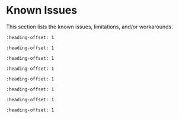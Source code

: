 # Known Issues

This section lists the known issues, limitations, and/or workarounds.

```{include} ../../../../release/known_issues/flash_cm7_after_flash_cm33_bootable_will_break_the_debug.md
:heading-offset: 1
```
```{include} ../../../../release/known_issues/known_issue_segger_version.md
:heading-offset: 1
```

```{include} ../../../../release/known_issues/aws_complaint.md
:heading-offset: 1
```

```{include} ../../../../release/known_issues/missing_fsl_cache_when_create_new_project_with_board_or_kit.md
:heading-offset: 1
```

```{include} ../../../../release/known_issues/debugging_problems.md
:heading-offset: 1
```

```{include} ../../../../release/known_issues/other_issues.md
:heading-offset: 1
```

```{include} ../../../../release/known_issues/security_ele_requires_ping_every_24_hours.md
:heading-offset: 1
```

```{include} ../../../../release/known_issues/cm33_npw_project_in_mcuxpresso_doesnot_support_por_run_by_default.md
:heading-offset: 1
```

